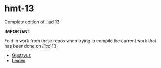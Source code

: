 # hmt-13
Complete edition of Iliad 13


**IMPORTANT**

Fold in work from these repos when trying to compile the current work that has been done on *Iliad* 13

- [Gustavus](https://github.com/hmteditors/gustavus)
- [Leiden](https://github.com/hmteditors/leiden)
